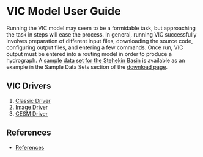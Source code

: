 # VIC Model User Guide

Running the VIC model may seem to be a formidable task, but approaching the task in steps will ease the process. In general, running VIC successfully involves preparation of different input files, downloading the source code, configuring output files, and entering a few commands. Once run, VIC output must be entered into a routing model in order to produce a hydrograph. A [sample data set for the Stehekin Basin](https://github.com/UW-Hydro/VIC_sample_data) is available as an example in the Sample Data Sets section of the [download page](../SourceCode/Code.md).

## VIC Drivers

1.  [Classic Driver](./Drivers/Classic/ClassicDriver.md)
2.  [Image Driver](./Drivers/Image/ImageDriver.md)
2.  [CESM Driver](./Drivers/CESM/CESMDriver.md)

## References

 - [References](References.md)

